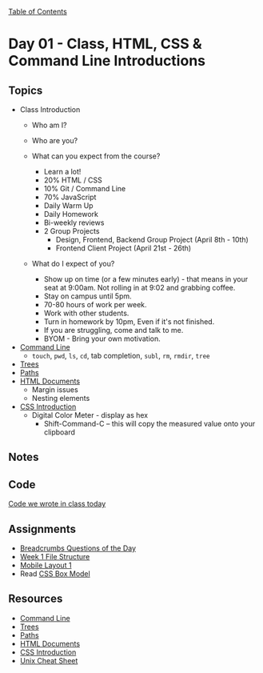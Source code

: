 [Table of Contents](/README.md)

# Day 01 - Class, HTML, CSS & Command Line Introductions

## Topics
* Class Introduction
	* Who am I?
	* Who are you?
	* What can you expect from the course?
		- Learn a lot!
		- 20% HTML / CSS
		- 10% Git / Command Line
		- 70% JavaScript
		- Daily Warm Up
		- Daily Homework
		- Bi-weekly reviews
		- 2 Group Projects
			- Design, Frontend, Backend Group Project (April 8th - 10th)
			- Frontend Client Project (April 21st - 26th)

	* What do I expect of you?
		- Show up on time (or a few minutes early) - that means in your seat at 9:00am. Not rolling in at 9:02 and grabbing coffee.
		- Stay on campus until 5pm.
		- 70-80 hours of work per week.
		- Work with other students.
		- Turn in homework by 10pm, Even if it's not finished.
		- If you are struggling, come and talk to me.
		- BYOM - Bring your own motivation.
* [Command Line](/units/command-line/README.md)
	* `touch`, `pwd`, `ls`, `cd`, tab completion, `subl`, `rm`, `rmdir`, `tree`
* [Trees](/units/trees/README.md)
* [Paths](/units/paths/README.md)
* [HTML Documents](/units/html-documents/README.md)
	* Margin issues
	* Nesting elements
* [CSS Introduction](/units/css-introduction/README.md)
	* Digital Color Meter - display as hex
		* Shift-Command-C – this will copy the measured value onto your clipboard

## Notes
<!-- More detailed notes from class, including whiteboard photos etc -->

## Code
[Code we wrote in class today](https://github.com/TIY-Austin-Front-End-Engineering/Curriculum/tree/master/notes/day-01/examples)

## Assignments
* [Breadcrumbs Questions of the Day](https://online.theironyard.com/library/paths/115/units/377/assignments/637)
* [Week 1 File Structure](https://online.theironyard.com/library/paths/115/units/385/assignments/635)
* [Mobile Layout 1](https://online.theironyard.com/library/paths/115/units/377/assignments/636)
* Read [CSS Box Model](/units/css-box-model)

## Resources
* [Command Line](/units/command-line/README.md)
* [Trees](/units/trees/README.md)
* [Paths](/units/paths/README.md)
* [HTML Documents](/units/html-documents/README.md)
* [CSS Introduction](/units/css-introduction/README.md)
* [Unix Cheat Sheet](http://www.cheat-sheets.org/saved-copy/fwunixref.pdf)

